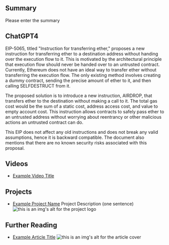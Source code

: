 ## Summary

Please enter the summary

## ChatGPT4

EIP-5065, titled "Instruction for transferring ether," proposes a new instruction for transferring ether to a destination address without handing over the execution flow to it. This is motivated by the architectural principle that execution flow should never be handed over to an untrusted contract. Currently, Ethereum does not have an ideal way to transfer ether without transferring the execution flow. The only existing method involves creating a dummy contract, sending the precise amount of ether to it, and then calling SELFDESTRUCT from it.

The proposed solution is to introduce a new instruction, AIRDROP, that transfers ether to the destination without making a call to it. The total gas cost would be the sum of a static cost, address access cost, and value to empty account cost. This instruction allows contracts to safely pass ether to an untrusted address without worrying about reentrancy or other malicious actions an untrusted contract can do.

This EIP does not affect any old instructions and does not break any valid assumptions, hence it is backward compatible. The document also mentions that there are no known security risks associated with this proposal.

## Videos

- [Example Video Title](https://www.youtube.com/watch?v=TDGq4aeevgY)

## Projects

- [Example Project Name](https://xxxx.xxx/xxxxx) Project Description (one sentence) ![this is an img's alt for the project logo](https://xxxx.xxx/project-logo.xxx)

## Further Reading

- [Example Article Title](https://xxxx.xxx/xxxxx) ![this is an img's alt for the article cover](https://xxxx.xxx/article-cover.xxx)
